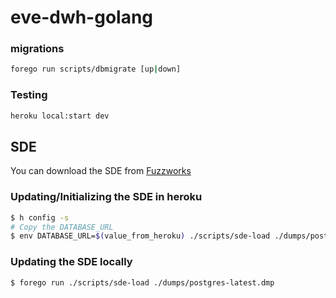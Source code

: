 # eve-dwh-golang

### migrations

```bash
forego run scripts/dbmigrate [up|down]
```

### Testing

```bash
heroku local:start dev
```

## SDE

You can download the SDE from [Fuzzworks](https://www.fuzzwork.co.uk/dump/postgres-latest.dmp.bz2)

### Updating/Initializing the SDE in heroku

```bash
$ h config -s
# Copy the DATABASE_URL
$ env DATABASE_URL=$(value_from_heroku) ./scripts/sde-load ./dumps/postgres-latest.dmp
```

### Updating the SDE locally

```bash
$ forego run ./scripts/sde-load ./dumps/postgres-latest.dmp
```
